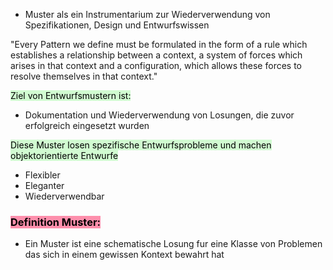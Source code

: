 
- Muster als ein Instrumentarium zur Wiederverwendung von Spezifikationen, Design und Entwurfswissen

"Every Pattern we define must be formulated in the form of a rule which establishes a relationship between a context, a system of forces which arises in that context and a configuration, which allows these forces to resolve themselves in that context."


<mark style="background: #BBFABBA6;">Ziel von Entwurfsmustern ist:</mark>

- Dokumentation und Wiederverwendung von Losungen, die zuvor erfolgreich eingesetzt wurden

<mark style="background: #BBFABBA6;">Diese Muster losen spezifische Entwurfsprobleme und machen objektorientierte Entwurfe</mark>

- Flexibler
- Eleganter
- Wiederverwendbar

### <mark style="background: #FF5582A6;">Definition Muster:</mark>

- Ein Muster ist eine schematische Losung fur eine Klasse von Problemen das sich in einem gewissen Kontext bewahrt hat


